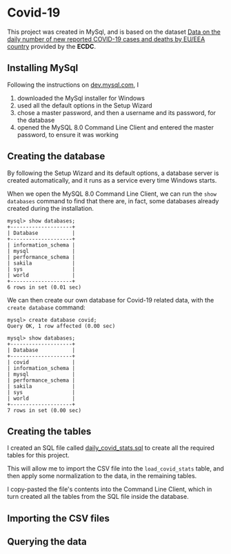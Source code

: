 # Covid-19

This project was created in MySql, and is based on the dataset [Data on the daily number of new reported COVID-19 cases and deaths by EU/EEA country](https://www.ecdc.europa.eu/en/publications-data/data-daily-new-cases-covid-19-eueea-country) provided by the **ECDC**.

## Installing MySql

Following the instructions on [dev.mysql.com](https://dev.mysql.com/doc/refman/5.7/en/windows-installation.html#windows-installation-simple), I
1. downloaded the MySql installer for Windows
2. used all the default options in the Setup Wizard
3. chose a master password, and then a username and its password, for the database
4. opened the MySQL 8.0 Command Line Client and entered the master password, to ensure it was working

## Creating the database

By following the Setup Wizard and its default options, a database server is created automatically, and it runs as a service every time Windows starts.

When we open the MySQL 8.0 Command Line Client, we can run the `show databases` command to find that there are, in fact, some databases already created during the installation.

```
mysql> show databases;
+--------------------+
| Database           |
+--------------------+
| information_schema |
| mysql              |
| performance_schema |
| sakila             |
| sys                |
| world              |
+--------------------+
6 rows in set (0.01 sec)
```

We can then create our own database for Covid-19 related data, with the `create database` command:

```
mysql> create database covid;
Query OK, 1 row affected (0.00 sec)

mysql> show databases;
+--------------------+
| Database           |
+--------------------+
| covid              |
| information_schema |
| mysql              |
| performance_schema |
| sakila             |
| sys                |
| world              |
+--------------------+
7 rows in set (0.00 sec)
```

## Creating the tables

I created an SQL file called [daily_covid_stats.sql](./daily_covid_stats.sql) to create all the required tables for this project.

This will allow me to import the CSV file into the `load_covid_stats` table, and then apply some normalization to the data, in the remaining tables.

I copy-pasted the file's contents into the Command Line Client, which in turn created all the tables from the SQL file inside the database.

## Importing the CSV files

## Querying the data
